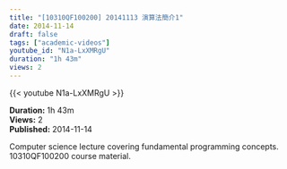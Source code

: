 ```yaml
---
title: "[10310QF100200] 20141113 演算法簡介1"
date: 2014-11-14
draft: false
tags: ["academic-videos"]
youtube_id: "N1a-LxXMRgU"
duration: "1h 43m"
views: 2
---
```


{{< youtube N1a-LxXMRgU >}}

**Duration:** 1h 43m  
**Views:** 2  
**Published:** 2014-11-14

Computer science lecture covering fundamental programming concepts. 10310QF100200 course material.
